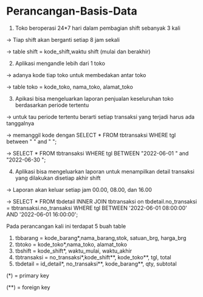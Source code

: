 # Perancangan-Basis-Data
1. Toko beroperasi 24*7 hari dalam pembagian shift sebanyak 3 kali

-> Tiap shift akan berganti setiap 8 jam sekali

-> table shift = kode_shift,waktu shift (mulai dan berakhir)

2. Aplikasi mengandle lebih dari 1 toko

-> adanya kode tiap toko untuk membedakan antar toko

-> table toko = kode_toko, nama_toko, alamat_toko

3. Apikasi bisa mengeluarkan laporan penjualan keseluruhan toko berdasarkan periode tertentu

-> untuk tau periode tertentu berarti setiap transaksi yang terjadi harus ada tanggalnya

-> memanggil kode dengan SELECT * FROM tbtransaksi WHERE tgl between " " and " ";

-> SELECT * FROM tbtransaksi WHERE tgl BETWEEN "2022-06-01 " and "2022-06-30 ";

4. Aplikasi bisa mengeluarkan laporan untuk menampilkan detail transaksi yang dilakukan disetiap akhir shift

-> Laporan akan keluar setiap jam 00.00, 08.00, dan 16.00

-> SELECT *
FROM tbdetail INNER JOIN tbtransaksi on tbdetail.no_transaksi = tbtransaksi.no_transaksi 
WHERE tgl BETWEEN '2022-06-01 08:00:00' AND '2022-06-01 16:00:00';

Pada perancangan kali ini terdapat 5 buah table
1. tbbarang = kode_barang*,nama_barang,stok, satuan_brg, harga_brg
2. tbtoko = kode_toko*,nama_toko, alamat_toko
3. tbshift = kode_shift*, waktu_mulai, waktu_akhir
4. tbtransaksi = no_transaksi*,kode_shift**, kode_toko**, tgl, total
5. tbdetail = id_detail*, no_transaksi**, kode_barang**, qty, subtotal

(*) = primary key

(**) = foreign key


